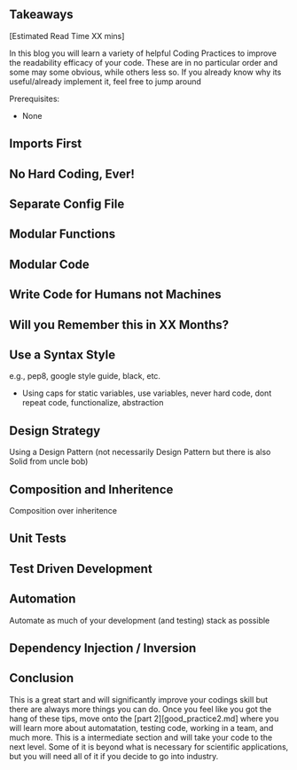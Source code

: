 ## Takeaways

[Estimated Read Time XX mins]

In this blog you will learn a variety of helpful Coding Practices to improve the readability efficacy of your code. These are in no particular order and some may some obvious, while others less so. If you already know why its useful/already implement it, feel free to jump around 

Prerequisites:
- None

## Imports First

## No Hard Coding, Ever!

## Separate Config File

## Modular Functions

## Modular Code

## Write Code for Humans not Machines

## Will you Remember this in XX Months?

## Use a Syntax Style

e.g., pep8, google style guide, black, etc. 

- Using caps for static variables, use variables, never hard code, dont repeat code, functionalize, abstraction

## Design Strategy

Using a Design Pattern (not necessarily Design Pattern but there is also Solid from uncle bob)

## Composition and Inheritence

Composition over inheritence


## Unit Tests


## Test Driven Development


## Automation

Automate as much of your development (and testing) stack as possible

## Dependency Injection / Inversion


## Conclusion

This is a great start and will significantly improve your codings skill but there are always more things you can do. Once you feel like you got the hang of these tips, move onto the [part 2][good_practice2.md] where you will learn more about automatation, testing code, working in a team, and much more. This is a intermediate section and will take your code to the next level. Some of it is beyond what is necessary for scientific applications, but you will need all of it if you decide to go into industry. 


